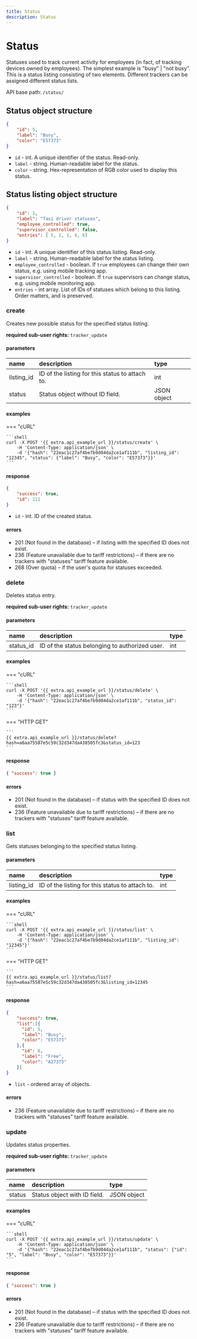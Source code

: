 ```yaml
---
title: Status
description: Status
---
```


# Status

Statuses used to track current activity for employees (in fact, of tracking devices owned by employees). 
The simplest example is "busy" | "not busy". This is a status listing consisting of two elements. Different trackers 
can be assigned different status lists.

API base path: `/status/`

## Status object structure

```json
{
    "id": 5,
    "label": "Busy",
    "color": "E57373"
}
```

* `id` - int. A unique identifier of the status. Read-only.
* `label` - string. Human-readable label for the status.
* `color` - string. Hex-representation of RGB color used to display this status.

## Status listing object structure

```json
{
    "id": 1,
    "label": "Taxi driver statuses",
    "employee_controlled": true,
    "supervisor_controlled": false,
    "entries": [ 5, 2, 1, 4, 6]
}
```

* `id` - int. A unique identifier of this status listing. Read-only.
* `label` - string. Human-readable label for the status listing.
* `employee_controlled` - boolean. If `true` employees can change their own status, e.g. using mobile tracking app.
* `supervisor_controlled` - boolean. If `true` supervisors can change status, e.g. using mobile monitoring app.
* `entries` - int array. List of IDs of statuses which belong to this listing. Order matters, and is preserved.

### create

Creates new possible status for the specified status listing.

**required sub-user rights:** `tracker_update`

#### parameters

| name | description | type|
| :------ | :------ | :----- |
| listing_id | ID of the listing for this status to attach to. | int |
| status | Status object without ID field. | JSON object |

#### examples

=== "cURL"

    ```shell
    curl -X POST '{{ extra.api_example_url }}/status/create' \
        -H 'Content-Type: application/json' \ 
        -d '{"hash": "22eac1c27af4be7b9d04da2ce1af111b", "listing_id": "12345", "status": {"label": "Busy", "color": "E57373"}}'
    ```

#### response

```json
{
    "success": true,
    "id": 111
}
```

* `id` - int. ID of the created status.

#### errors

* 201 (Not found in the database) – if listing with the specified ID does not exist.
* 236 (Feature unavailable due to tariff restrictions) – if there are no trackers with "statuses" tariff feature 
available.
* 268 (Over quota) – if the user's quota for statuses exceeded.

### delete

Deletes status entry.

**required sub-user rights:** `tracker_update`

#### parameters

| name | description | type|
| :------ | :------ | :----- |
| status_id | ID of the status belonging to authorized user. | int |

#### examples

=== "cURL"

    ```shell
    curl -X POST '{{ extra.api_example_url }}/status/delete' \
        -H 'Content-Type: application/json' \ 
        -d '{"hash": "22eac1c27af4be7b9d04da2ce1af111b", "status_id": "123"}'
    ```

=== "HTTP GET"

    ```
    {{ extra.api_example_url }}/status/delete?hash=a6aa75587e5c59c32d347da438505fc3&status_id=123
    ```

#### response

```json
{ "success": true }
```

#### errors

* 201 (Not found in the database) – if status with the specified ID does not exist.
* 236 (Feature unavailable due to tariff restrictions) – if there are no trackers with "statuses" tariff feature 
available.

### list

Gets statuses belonging to the specified status listing.

#### parameters

| name | description | type|
| :------ | :------ | :----- |
| listing_id | ID of the listing for this status to attach to. | int |

#### examples

=== "cURL"

    ```shell
    curl -X POST '{{ extra.api_example_url }}/status/list' \
        -H 'Content-Type: application/json' \ 
        -d '{"hash": "22eac1c27af4be7b9d04da2ce1af111b", "listing_id": "12345"}'
    ```

=== "HTTP GET"

    ```
    {{ extra.api_example_url }}/status/list?hash=a6aa75587e5c59c32d347da438505fc3&listing_id=12345
    ```

#### response

```json
{
    "success": true,
    "list":[{
      "id": 5,
      "label": "Busy",
      "color": "E57373"
    },{
      "id": 6,
      "label": "Free",
      "color": "A27373"
    }]
}
```

* `list` - ordered array of <status> objects.

#### errors

* 236 (Feature unavailable due to tariff restrictions) – if there are no trackers with "statuses" tariff 
feature available.

### update

Updates status properties.

**required sub-user rights:** `tracker_update`

#### parameters

| name | description | type|
| :------ | :------ | :----- |
| status | Status object with ID field. | JSON object |

#### examples

=== "cURL"

    ```shell
    curl -X POST '{{ extra.api_example_url }}/status/update' \
        -H 'Content-Type: application/json' \ 
        -d '{"hash": "22eac1c27af4be7b9d04da2ce1af111b", "status": {"id": "5", "label": "Busy", "color": "E57373"}}'
    ```

#### response

```json
{ "success": true }
```

#### errors

* 201 (Not found in the database) – if status with the specified ID does not exist.
* 236 (Feature unavailable due to tariff restrictions) – if there are no trackers with "statuses" 
tariff feature available.

